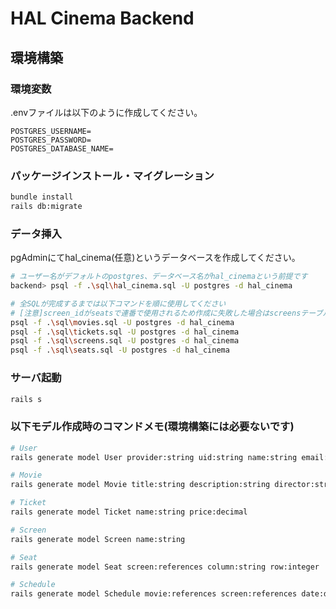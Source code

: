 # HAL Cinema Backend

## 環境構築

### 環境変数
.envファイルは以下のように作成してください。
```
POSTGRES_USERNAME=
POSTGRES_PASSWORD=
POSTGRES_DATABASE_NAME=
```

### パッケージインストール・マイグレーション
```bash
bundle install
rails db:migrate
```

### データ挿入
pgAdminにてhal_cinema(任意)というデータベースを作成してください。

```bash
# ユーザー名がデフォルトのpostgres、データベース名がhal_cinemaという前提です
backend> psql -f .\sql\hal_cinema.sql -U postgres -d hal_cinema

# 全SQLが完成するまでは以下コマンドを順に使用してください
# [注意]screen_idがseatsで連番で使用されるため作成に失敗した場合はscreensテーブルを削除して再作成してコマンドを使用してください
psql -f .\sql\movies.sql -U postgres -d hal_cinema
psql -f .\sql\tickets.sql -U postgres -d hal_cinema
psql -f .\sql\screens.sql -U postgres -d hal_cinema
psql -f .\sql\seats.sql -U postgres -d hal_cinema
```

### サーバ起動
```bash
rails s
```

### 以下モデル作成時のコマンドメモ(環境構築には必要ないです)
```bash
# User
rails generate model User provider:string uid:string name:string email:string

# Movie
rails generate model Movie title:string description:string director:string actors:string duration:integer thumbnail:string

# Ticket
rails generate model Ticket name:string price:decimal

# Screen
rails generate model Screen name:string

# Seat
rails generate model Seat screen:references column:string row:integer

# Schedule
rails generate model Schedule movie:references screen:references date:datetime
```